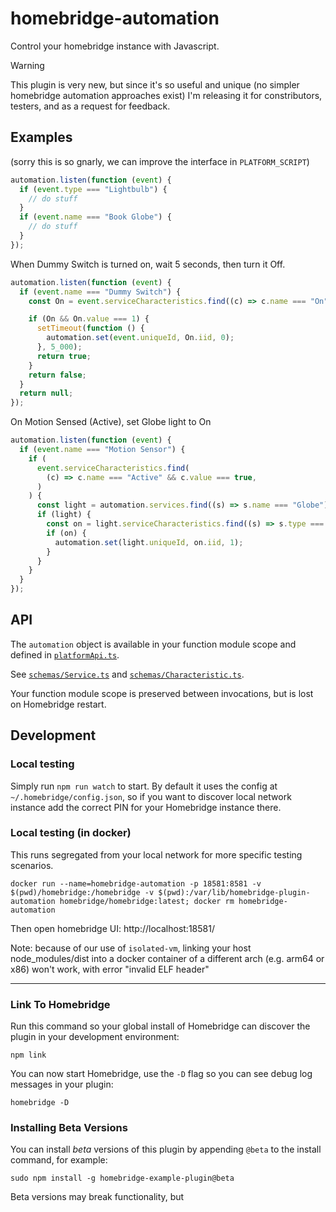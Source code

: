 # homebridge-automation

Control your homebridge instance with Javascript.

> [!WARNING]
> This plugin is very new, but since it's so useful and unique (no simpler homebridge automation approaches exist) I'm releasing it for constributors, testers, and as a request for feedback.

## Examples

(sorry this is so gnarly, we can improve the interface in `PLATFORM_SCRIPT`)

```js
automation.listen(function (event) {
  if (event.type === "Lightbulb") {
    // do stuff
  }
  if (event.name === "Book Globe") {
    // do stuff
  }
});
```

When Dummy Switch is turned on, wait 5 seconds, then turn it Off.

```js
automation.listen(function (event) {
  if (event.name === "Dummy Switch") {
    const On = event.serviceCharacteristics.find((c) => c.name === "On");

    if (On && On.value === 1) {
      setTimeout(function () {
        automation.set(event.uniqueId, On.iid, 0);
      }, 5_000);
      return true;
    }
    return false;
  }
  return null;
});
```

On Motion Sensed (Active), set Globe light to On

```js
automation.listen(function (event) {
  if (event.name === "Motion Sensor") {
    if (
      event.serviceCharacteristics.find(
        (c) => c.name === "Active" && c.value === true,
      )
    ) {
      const light = automation.services.find((s) => s.name === "Globe");
      if (light) {
        const on = light.serviceCharacteristics.find((s) => s.type === "On");
        if (on) {
          automation.set(light.uniqueId, on.iid, 1);
        }
      }
    }
  }
});
```

## API

The `automation` object is available in your function module scope and defined in [`platformApi.ts`](https://github.com/grrowl/homebridge-plugin-automation/blob/main/src/platformApi.ts).

See [`schemas/Service.ts`](https://github.com/grrowl/homebridge-plugin-automation/blob/main/src/schemas/Service.ts) and [`schemas/Characteristic.ts`](https://github.com/grrowl/homebridge-plugin-automation/blob/main/src/schemas/Characteristic.ts).

Your function module scope is preserved between invocations, but is lost on Homebridge restart.

## Development

### Local testing

Simply run `npm run watch` to start. By default it uses the config at `~/.homebridge/config.json`, so if you want to discover local network instance add the correct PIN for your Homebridge instance there.

### Local testing (in docker)

This runs segregated from your local network for more specific testing scenarios.

```shell
docker run --name=homebridge-automation -p 18581:8581 -v $(pwd)/homebridge:/homebridge -v $(pwd):/var/lib/homebridge-plugin-automation homebridge/homebridge:latest; docker rm homebridge-automation
```

Then open homebridge UI: http://localhost:18581/

Note: because of our use of `isolated-vm`, linking your host node_modules/dist into a docker container of a different arch (e.g. arm64 or x86) won't work, with error "invalid ELF header"

---

### Link To Homebridge

Run this command so your global install of Homebridge can discover the plugin in your development environment:

```
npm link
```

You can now start Homebridge, use the `-D` flag so you can see debug log messages in your plugin:

```
homebridge -D
```

### Installing Beta Versions

You can install _beta_ versions of this plugin by appending `@beta` to the install command, for example:

```
sudo npm install -g homebridge-example-plugin@beta
```

Beta versions may break functionality, but
